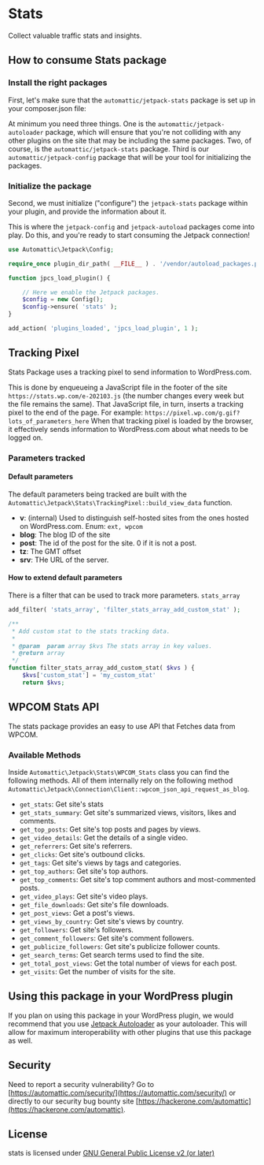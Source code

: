 # Stats

Collect valuable traffic stats and insights.

## How to consume Stats package

### Install the right packages

First, let's make sure that the `automattic/jetpack-stats` package is set up in your composer.json file:

At minimum you need three things. One is the `automattic/jetpack-autoloader` package, which will ensure that you're not colliding with any other plugins on the site that may be including the same packages. Two, of course, is the `automattic/jetpack-stats` package. Third is our `automattic/jetpack-config` package that will be your tool for initializing the packages.

### Initialize the package

Second, we must initialize ("configure") the `jetpack-stats` package within your plugin, and provide the information about it.

This is where the `jetpack-config` and `jetpack-autoload` packages come into play. Do this, and you're ready to start consuming the Jetpack connection!

```php
use Automattic\Jetpack\Config;

require_once plugin_dir_path( __FILE__ ) . '/vendor/autoload_packages.php';

function jpcs_load_plugin() {

	// Here we enable the Jetpack packages.
	$config = new Config();
	$config->ensure( 'stats' );
}

add_action( 'plugins_loaded', 'jpcs_load_plugin', 1 );
```


## Tracking Pixel
Stats Package uses a tracking pixel to send information to WordPress.com. 

This is done by enqueueing a JavaScript file in the footer of the site `https://stats.wp.com/e-202103.js` (the number changes every week but the file remains the same). 
That JavaScript file, in turn, inserts a tracking pixel to the end of the page. For example: `https://pixel.wp.com/g.gif?lots_of_parameters_here`
When that tracking pixel is loaded by the browser, it effectively sends information to WordPress.com about what needs to be logged on.

### Parameters tracked

#### Default parameters
The default parameters being tracked are built with the `Automattic\Jetpack\Stats\TrackingPixel::build_view_data` function.
- **v**: (internal) Used to distinguish self-hosted sites from the ones hosted on WordPress.com. Enum: `ext, wpcom`
- **blog**: The blog ID of the site
- **post**: The id of the post for the site. 0 if it is not a post.
- **tz**: The GMT offset
- **srv**: THe URL of the server.

#### How to extend default parameters
There is a filter that can be used to track more parameters. `stats_array`

```php
add_filter( 'stats_array', 'filter_stats_array_add_custom_stat' );

/**
 * Add custom stat to the stats tracking data.
 *
 * @param  param array $kvs The stats array in key values.
 * @return array
 */
function filter_stats_array_add_custom_stat( $kvs ) {
	$kvs['custom_stat'] = 'my_custom_stat'
	return $kvs;
```
## WPCOM Stats API
The stats package provides an easy to use API that Fetches data from WPCOM.

### Available Methods

Inside `Automattic\Jetpack\Stats\WPCOM_Stats` class you can find the following methods. All of them internally rely on the following method `Automattic\Jetpack\Connection\Client::wpcom_json_api_request_as_blog`.

- `get_stats`: Get site's stats
- `get_stats_summary`: Get site's summarized views, visitors, likes and comments.
- `get_top_posts`: Get site's top posts and pages by views.
- `get_video_details`: Get the details of a single video.
- `get_referrers`: Get site's referrers.
- `get_clicks`: Get site's outbound clicks.
- `get_tags`: Get site's views by tags and categories.
- `get_top_authors`: Get site's top authors.
- `get_top_comments`: Get site's top comment authors and most-commented posts.
- `get_video_plays`: Get site's video plays.
- `get_file_downloads`: Get site's file downloads.
- `get_post_views`: Get a post's views.
- `get_views_by_country`: Get site's views by country.
- `get_followers`: Get site's followers.
- `get_comment_followers`: Get site's comment followers.
- `get_publicize_followers`: Get site's publicize follower counts.
- `get_search_terms`: Get search terms used to find the site.
- `get_total_post_views`: Get the total number of views for each post.
- `get_visits`: Get the number of visits for the site.

## Using this package in your WordPress plugin

If you plan on using this package in your WordPress plugin, we would recommend that you use [Jetpack Autoloader](https://packagist.org/packages/automattic/jetpack-autoloader) as your autoloader. This will allow for maximum interoperability with other plugins that use this package as well.

## Security

Need to report a security vulnerability? Go to [https://automattic.com/security/](https://automattic.com/security/) or directly to our security bug bounty site [https://hackerone.com/automattic](https://hackerone.com/automattic).

## License

stats is licensed under [GNU General Public License v2 (or later)](./LICENSE.txt)

